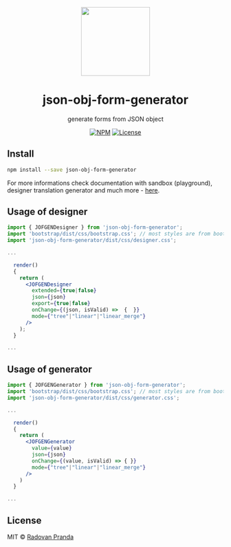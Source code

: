 <center>
<img src="https://radovan-pranda.github.io/json-obj-form-generator/assets/logo-sm.png" height="160px" />

  <h1>json-obj-form-generator</h1>
  <p>generate forms from JSON object<p>

[![NPM](https://img.shields.io/npm/v/json-obj-form-generator.svg)](https://www.npmjs.com/package/json-obj-form-generator) 
[![License](https://img.shields.io/npm/l/json-obj-form-generator.svg)](https://github.com/radovan-pranda/json-obj-form-generator/blob/master/LICENSE)
</center>


## Install

```bash
npm install --save json-obj-form-generator
```

For more informations check documentation with sandbox (playground), designer translation generator and much more - [here](https://radovan-pranda.github.io/json-obj-form-generator/).

## Usage of designer

```jsx
import { JOFGENDesigner } from 'json-obj-form-generator';
import 'bootstrap/dist/css/bootstrap.css'; // most styles are from bootstrap library
import 'json-obj-form-generator/dist/css/designer.css';

...

  render()
  {
    return (
      <JOFGENDesigner 
        extended={true|false}
        json={json} 
        export={true|false} 
        onChange={(json, isValid) =>  {  }} 
        mode={"tree"|"linear"|"linear_merge"} 
      />
    );
  }

...
```

## Usage of generator
```jsx
import { JOFGENGenerator } from 'json-obj-form-generator';
import 'bootstrap/dist/css/bootstrap.css'; // most styles are from bootstrap library
import 'json-obj-form-generator/dist/css/generator.css';

...

  render()
  {
    return (
      <JOFGENGenerator 
        value={value} 
        json={json} 
        onChange={(value, isValid) => { }} 
        mode={"tree"|"linear"|"linear_merge"} 
      />
    )
  }

...
```

## License

MIT © [Radovan Pranda](https://github.com/radovan-pranda)